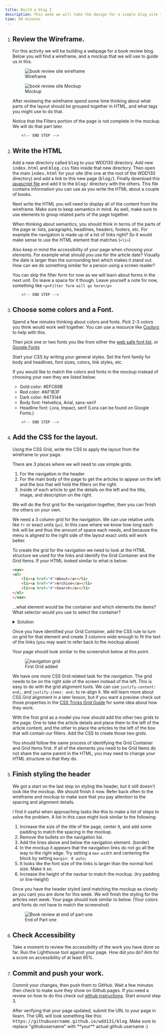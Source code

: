 ```yaml
---
title: Build a blog I
description: This week we will take the design for a simple blog site that you developed in this week's <a href="https://byui-cit.github.io/learning-modules/modules/design/design-basics/ponder1/">Design a Book Review Site</a> activity and build it with HTML and CSS.
time: 60 minutes
---
```


<ol >
<li>
		<!-- START STEP -->
		<h2>Review the Wireframe.</h2>
		<p>
			For this activity we will be building a webpage for a book review
			blog. Below you will find a wireframe, and a mockup that we will
			use to guide us in this.
			</p>
			<div class="fig-block">
		<figure>
			<img
				src="https://byui-cit.github.io/learning-modules/img/design-wireframe-final.png"
				alt="book review site wireframe"
			/>
			<figcaption>Wireframe</figcaption>
		</figure>
		<figure>
			<img
				src="/assets/images/book-review-mockup.jpeg"
				alt="book review site Mockup"
			/>
			<figcaption>Mockup</figcaption>
		</figure>
		</div>
		<p>
			After reviewing the wireframe spend some time thinking about what
			parts of the layout should be grouped together in HTML, and what
			tags you might use to do that.
		</p>
		<p class="callout">
			Notice that the Filters portion of the page is not complete in the
			mockup. We will do that part later.
		</p>

		<!-- END STEP -->
</li>
<li>
		<!-- START STEP -->
		<h2>Write the HTML</h2>
		<p>
			Add a new directory called <kbd>blog</kbd> to your WDD130
			directory. Add new <kbd>index.html</kbd> and
			<kbd>blog.css</kbd> files inside that new directory. Then open the
			main <kbd>index.html</kbd> for your site (the one at the root of
			the WDD130 directory) and add a link to this new page
			(<kbd>blog/</kbd>). Finally download this
			<a href="../teacher/blog/articles.js">javascript file</a> and add
			it to the <kbd>blog/</kbd> directory with the others. This file
			contains information you can use as you write the HTML about a
			couple of books.
		</p>
		<p>
			Next write the HTML you will need to display all of the content
			from the wireframe. Make sure to keep semantics in mind. As well,
			make sure to use elements to group related parts of the page
			together.
		</p>
		<div class="callout">
			<p>
				When thinking about semantics, you should think in terms of the
				parts of the page ie: lists, paragraphs, headlines, headers,
				footers, etc. For example the navigation is made up of a list of
				links right? So it would make sense to use the HTML element that
				matches (<code>&lt;li&gt;</code>)
			</p>
			<p>Also keep in mind the accessibility of your page when choosing your elements. For example what should you use for the article date? Visually the date is larger than the surrounding text which makes it stand out. How can we do something similar for a person using a screen reader?</p>
		</div>
		<p>
			You can skip the filter form for now as we will learn about forms
			in the next unit. Do leave a space for it though. Leave yourself a
			note for now, something like
			<code>&lt;p&gt;Filter form will go here&lt;/p&gt;</code>
		</p>

		<!-- END STEP -->
</li>
<li>
		<!-- START STEP -->
		<h2>Choose some colors and a Font.</h2>
<p>
			Spend a few minutes thinking about colors and fonts. Pick 2-3
			colors you think would work well together. You can use a resource
			like <a href="https://coolors.co" target="_blank">Coolors</a> to
			help with this.
		</p>
		<p>
			Then pick one or two fonts you like from either the
			<a href="https://blog.hubspot.com/website/web-safe-html-css-fonts"
				>web safe font list</a
			>, or <a href="https://fonts.google.com">Google Fonts</a>
		</p>
		<p>
			Start your CSS by writing your general styles. Set the font family
			for body and headlines, font sizes, colors, link styles, etc.
		</p>
		<div class="callout">
			<p>
				If you would like to match the colors and fonts in the mockup
				instead of choosing your own they are listed below:
			</p>
			<ul>
				<li>Gold color: #EFC69B</li>
				<li>Red color: #AF1B3F</li>
				<li>Dark color: #473144</li>
				<li>Body font: Helvetica, Arial, sans-serif</li>
				<li>
					Headline font: Lora, Impact, serif (Lora can be found on
					Google Fonts.)
				</li>
			</ul>
		</div>

		<!-- END STEP -->
</li>
<li>
		<!-- START STEP -->
		<h2>Add the CSS for the layout.</h2>
		<p>
			Using the CSS Grid, write the CSS to
			apply the layout from the wireframe to your page.
		</p>
		<p>There are 3 places where we will need to use simple grids.</p>
		<ol>
			<li>For the navigation in the header</li>
			<li>
				For the main body of the page to get the articles to appear on
				the left and the box that will hold the filters on the right.
			</li>
			<li>
				Inside of each article to get the details on the left and the
				title, image, and description on the right.
			</li>
		</ol>
		<p>
			We will do the first grid for the navigation together, then you
			can finish the others on your own.
		</p>
		<p>
			We need a 3 column grid for the navigation. We can use relative
			units like <code>fr</code> or exact units (<code>px</code>). In
			this case where we know how long each link will be and thus the
			amount of space each needs, and because the menu is aligned to the
			right side of the layout exact units will work better.
		</p>
		<p>
			To create the grid for the navigation we need to look at the HTML
			structure we used for the links and identify the Grid Container
			and the Grid Items. If your HTML looked similar to what is below:
		</p>

```html
<nav>
<ul>
	<li><a href="#">About</a></li>
	<li><a href="#">Archive</a></li>
	<li><a href="#">Search</a></li>
</ul>
</nav>
```

<p>
			...what element would be the container and which elements the items?
			What selector would you use to select the container?
		</p>
<details>
			<summary>Solution</summary>
			<p>
				Container would be the <code>ul</code>, the items would be the
				<code>li</code>. For a selector you could use something like
				<code>nav > ul</code>, OR you could add a class directly to the
				UL and use that class for a selector. IE
				<code>&lt;ul class="main-nav"&gt;</code>, and then
				<code>.main-nav</code> as the selector.
			</p>
			<p>
				You may need to adjust this based on how close your HTML for the
				navigation is to the code above.
			</p>
		</details>
<p>
			Once you have identified your Grid Container, add the CSS rule to
			turn on grid for that element and create 3 columns wide enough to
			fit the text of the links (you may want to refer back to the
			mockup above)
		</p>
<p>
			Your page should look similar to the screenshot below at this
			point.
		</p>
		<div class="fig-block">
<figure>
			<img
				src="/assets/images/book-review-nav-started.jpeg"
				alt="navigation grid"
			/>
			<figcaption>First Grid added</figcaption>
		</figure>
		</div>
<p>
			We have one more CSS Grid related task for the navigation. The grid
			needs to be on the right side of the screen instead of the left.
			This is easy to do with the grid alignment tools. We can use
			<code>justify-content: end;</code>, and
			<code>justify-items: end;</code> to re-align it. We will learn
			more about CSS Grid alignment in a later lesson, but if you want a
			preview check out those properties in the
			<a href="https://css-tricks.com/snippets/css/complete-guide-grid/"
				>CSS Tricks Grid Guide</a
			>
			for some idea about how they work.
		</p>
		<p>
			With the first grid as a model you now should add the other two
			grids to the page. One to take the article details and place them
			to the left of the article content, and the other to place the
			articles to the left of the box that will contain our filters. Add
			the CSS to create those two grids.
		</p>
		<p>
			You should follow the same process of identifying the Grid Container and Grid Items first. If all of the elements you need to
			be Grid Items do not share the same parent in the HTML, you may
			need to change your HTML structure so that they do.
		</p>
		<!-- END STEP -->
</li>
<li>
		<!-- START STEP -->
<h2>Finish styling the header</h2>
<p>
			We got a start on the last step on styling the header, but it
			still doesn't look like the mockup. We should finish it now. Refer
			back often to the wireframe and mockup to make sure that you pay
			attention to the spacing and alignment details.
		</p>
<p>
			I find it useful when approaching tasks like this to make a list
			of steps to solve the problem. A list in this case might look
			similar to the following:
		</p>
<ol>
			<li>
				Increase the size of the title of the page, center it, and add
				some padding to match the spacing in the mockup.
			</li>
			<li>Remove the bullets on the navigation list.</li>
			<li>
				Add the lines above and below the navigation element. (border)
			</li>
			<li>
				In the mockup it appears that the navigation links do not go all
				the way to the right edge. Try setting a
				<code>max-width</code> and centering the block by setting
				<code>margin: 0 auto;</code>
			</li>
			<li>
				It looks like the font size of the links is larger than the
				normal font size. Make it so.
			</li>
			<li>
				Increase the height of the navbar to match the mockup. (try
				padding or line-height)
			</li>
		</ol>
<p>
			Once you have the header styled (and matching the mockup as
			closely as you can) you are done for this week. We will finish the
			styling for the articles next week. Your page should look similar
			to below. (Your colors and fonts do not have to match the
			screenshot)
		</p>
		<div class="fig-block">
<figure>
			<img
				src="/assets/images/book-review-part-1.jpeg"
				alt="Book review at end of part one"
			/>
			<figcaption>End of Part one</figcaption>
		</figure>
		</div>
		<!-- END STEP -->
</li>
<li>
<!-- START STEP -->
<h2>Check Accessibility</h2>

Take a moment to review the accessibility of the work you have done so far. Run the Lighthouse tool against your page. How did you do?  Aim for a score on accessibility of at least 95%.

<!-- END STEP -->
</li>
<li>
<!-- START STEP -->
<h2>Commit and push your work.</h2>
<p>
			Commit your changes, then push them to GitHub. Wait a few minutes
			then check to make sure they show on Github pages. If you need a
			review on how to do this check out
			<a
				href="https://byui-cit.github.io/learning-modules/modules/general/hosting-git-gihub/ponder2/"
				>github instructions</a
			>. Start around step 3.
		</p>
<p>
			After verifying that your page updated, submit the URL to your
			page in Ilearn. The URL will look something like this:
			<kbd>https://githubusername.github.io/wdd131/blog</kbd>. Make sure to
			replace "githubusername" with **your** actual github username :)
		</p>
<!-- END STEP -->
</li>
</ol>
